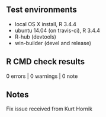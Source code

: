## Test environments
* local OS X install, R 3.4.4
* ubuntu 14.04 (on travis-ci), R 3.4.4
* R-hub (devtools)
* win-builder (devel and release)

## R CMD check results

0 errors | 0 warnings | 0 note

## Notes
Fix issue received from Kurt Hornik
